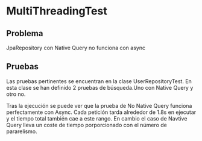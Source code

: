 # MultiThreadingTest

## Problema

JpaRepository con Native Query no funciona con async

## Pruebas

Las pruebas pertinentes se encuentran en la clase UserRepositoryTest. En esta clase se han definido 2 pruebas de
búsqueda.Uno con Native Query y otro no.

Tras la ejecución se puede ver que la prueba de No Native Query funciona perfectamente con Async. Cada petición tarda
alrededor de 1.8s en ejecutar y el tiempo total también cae a este rango. En cambio el caso de Navtive Query lleva un
coste de tiempo porporcionado con el número de pararelismo.
